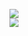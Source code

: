[![](https://img.shields.io/badge/Made%20With-Github%20Spray-lightgrey.svg?style=for-the-badge&logo=github)](https://github.com/Annihil/github-spray#1284)  
[![](https://i.imgur.com/2DrTn0Z.gif)](https://github.com/Annihil/github-spray)